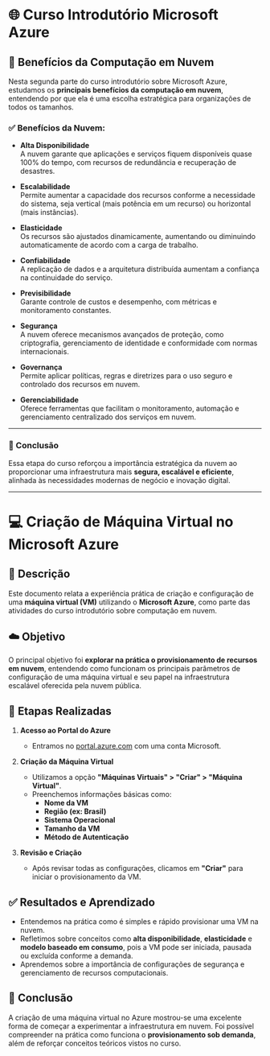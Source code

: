 # 🌐 Curso Introdutório Microsoft Azure
## 📘 Benefícios da Computação em Nuvem

Nesta segunda parte do curso introdutório sobre Microsoft Azure, estudamos os **principais benefícios da computação em nuvem**, entendendo por que ela é uma escolha estratégica para organizações de todos os tamanhos.

### ✅ Benefícios da Nuvem:

- **Alta Disponibilidade**  
  A nuvem garante que aplicações e serviços fiquem disponíveis quase 100% do tempo, com recursos de redundância e recuperação de desastres.

- **Escalabilidade**  
  Permite aumentar a capacidade dos recursos conforme a necessidade do sistema, seja vertical (mais potência em um recurso) ou horizontal (mais instâncias).

- **Elasticidade**  
  Os recursos são ajustados dinamicamente, aumentando ou diminuindo automaticamente de acordo com a carga de trabalho.

- **Confiabilidade**  
  A replicação de dados e a arquitetura distribuída aumentam a confiança na continuidade do serviço.

- **Previsibilidade**  
  Garante controle de custos e desempenho, com métricas e monitoramento constantes.

- **Segurança**  
  A nuvem oferece mecanismos avançados de proteção, como criptografia, gerenciamento de identidade e conformidade com normas internacionais.

- **Governança**  
  Permite aplicar políticas, regras e diretrizes para o uso seguro e controlado dos recursos em nuvem.

- **Gerenciabilidade**  
  Oferece ferramentas que facilitam o monitoramento, automação e gerenciamento centralizado dos serviços em nuvem.

---

### 📌 Conclusão

Essa etapa do curso reforçou a importância estratégica da nuvem ao proporcionar uma infraestrutura mais **segura, escalável e eficiente**, alinhada às necessidades modernas de negócio e inovação digital.

---

# 💻 Criação de Máquina Virtual no Microsoft Azure

## 📝 Descrição

Este documento relata a experiência prática de criação e configuração de uma **máquina virtual (VM)** utilizando o **Microsoft Azure**, como parte das atividades do curso introdutório sobre computação em nuvem.

## ☁️ Objetivo

O principal objetivo foi **explorar na prática o provisionamento de recursos em nuvem**, entendendo como funcionam os principais parâmetros de configuração de uma máquina virtual e seu papel na infraestrutura escalável oferecida pela nuvem pública.

## 🔧 Etapas Realizadas

1. **Acesso ao Portal do Azure**
   - Entramos no [portal.azure.com](https://portal.azure.com) com uma conta Microsoft.

2. **Criação da Máquina Virtual**
   - Utilizamos a opção **"Máquinas Virtuais" > "Criar" > "Máquina Virtual"**.
   - Preenchemos informações básicas como:
     - **Nome da VM**
     - **Região (ex: Brasil)**
     - **Sistema Operacional**
     - **Tamanho da VM**
     - **Método de Autenticação**

3. **Revisão e Criação**
   - Após revisar todas as configurações, clicamos em **"Criar"** para iniciar o provisionamento da VM.

## ✅ Resultados e Aprendizado

- Entendemos na prática como é simples e rápido provisionar uma VM na nuvem.
- Refletimos sobre conceitos como **alta disponibilidade**, **elasticidade** e **modelo baseado em consumo**, pois a VM pode ser iniciada, pausada ou excluída conforme a demanda.
- Aprendemos sobre a importância de configurações de segurança e gerenciamento de recursos computacionais.

## 🚀 Conclusão

A criação de uma máquina virtual no Azure mostrou-se uma excelente forma de começar a experimentar a infraestrutura em nuvem. Foi possível compreender na prática como funciona o **provisionamento sob demanda**, além de reforçar conceitos teóricos vistos no curso.
